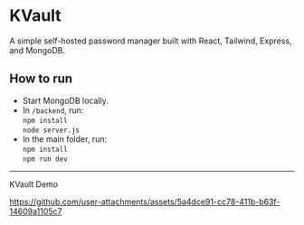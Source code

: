 # KVault

A simple self-hosted password manager built with React, Tailwind, Express, and MongoDB.

## How to run

- Start MongoDB locally.
- In `/backend`, run:  
  `npm install`  
  `node server.js`
- In the main folder, run:  
  `npm install`  
  `npm run dev`

---

KVault Demo

https://github.com/user-attachments/assets/5a4dce91-cc78-411b-b63f-14609a1105c7

